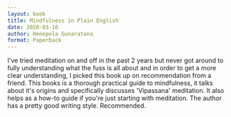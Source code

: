 ```yaml
---
layout: book
title: Mindfulness in Plain English
date: 2020-03-16
author: Henepola Gunaratana
format: Paperback
---
```


I've tried meditation on and off in the past 2 years but never got around to fully understanding what the fuss is all about and in order to get a more clear understanding, I picked this book up on recommendation from a friend. This books is a thorough practical guide to mindfulness, it talks about it's origins and specifically discusses 'Vipassana' meditation. It also helps as a how-to guide if you're just starting with meditation. The author has a pretty good writing style. Recommended.
